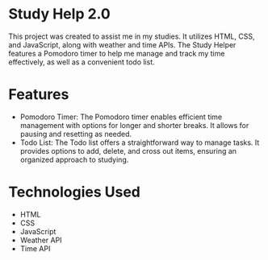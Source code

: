 
# Study Help 2.0

This project was created to assist me in my studies. It utilizes HTML, CSS, and JavaScript, along with weather and time APIs. The Study Helper features a Pomodoro timer to help me manage and track my time effectively, as well as a convenient todo list.

# Features
- Pomodoro Timer: The Pomodoro timer enables efficient time management with options for longer and shorter breaks. It allows for pausing and resetting as needed.
- Todo List: The Todo list offers a straightforward way to manage tasks. It provides options to add, delete, and cross out items, ensuring an organized approach to studying.

# Technologies Used
- HTML
- CSS
- JavaScript
- Weather API
- Time API
 
